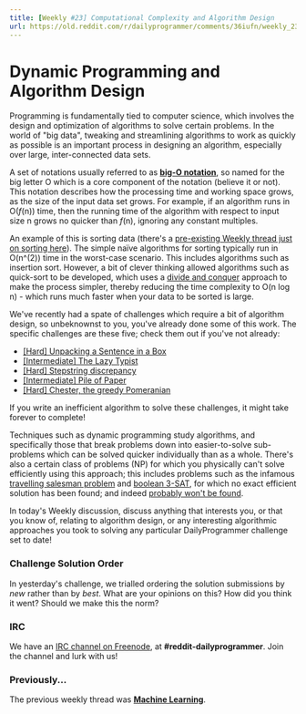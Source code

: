 ```yaml
---
title: [Weekly #23] Computational Complexity and Algorithm Design
url: https://old.reddit.com/r/dailyprogrammer/comments/36iufn/weekly_23_computational_complexity_and_algorithm/
---
```


# [](#WeeklyIcon) Dynamic Programming and Algorithm Design

Programming is fundamentally tied to computer science, which involves the design and optimization of algorithms to solve certain problems. In the world of "big data", tweaking and streamlining algorithms to work as quickly as possible is an important process in designing an algorithm, especially over large, inter-connected data sets.

A set of notations usually referred to as [**big-O notation**](http://en.wikipedia.org/wiki/Big_O_notation), so named for the big letter O which is a core component of the notation (believe it or not). This notation describes how the processing time and working space grows, as the size of the input data set grows. For example, if an algorithm runs in O(*f*(n)) time, then the running time of the algorithm with respect to input size n grows no quicker than *f*(n), ignoring any constant multiples.

An example of this is sorting data (there's a [pre-existing Weekly thread just on sorting here](http://www.reddit.com/r/dailyprogrammer/comments/2emixb/)). The simple naïve algorithms for sorting typically run in O(n^(2)) time in the worst-case scenario. This includes algorithms such as insertion sort. However, a bit of clever thinking allowed algorithms such as quick-sort to be developed, which uses a [divide and conquer](http://en.wikibooks.org/wiki/Algorithms/Divide_and_Conquer) approach to make the process simpler, thereby reducing the time complexity to O(n log n) - which runs much faster when your data to be sorted is large.

We've recently had a spate of challenges which require a bit of algorithm design, so unbeknownst to you, you've already done some of this work. The specific challenges are these five; check them out if you've not already:

* [[Hard] Unpacking a Sentence in a Box](http://www.reddit.com/r/dailyprogrammer/comments/322hh0/20150410_challenge_209_hard_unpacking_a_sentence/)
* [[Intermediate] The Lazy Typist](http://www.reddit.com/r/dailyprogrammer/comments/351b0o/)
* [[Hard] Stepstring discrepancy](http://www.reddit.com/r/dailyprogrammer/comments/358pfk/)
* [[Intermediate] Pile of Paper](http://www.reddit.com/r/dailyprogrammer/comments/35s2ds/)
* [[Hard] Chester, the greedy Pomeranian](http://www.reddit.com/r/dailyprogrammer/comments/3629st/)

If you write an inefficient algorithm to solve these challenges, it might take forever to complete!

Techniques such as dynamic programming study algorithms, and specifically those that break problems down into easier-to-solve sub-problems which can be solved quicker individually than as a whole. There's also a certain class of problems (NP) for which you physically can't solve efficiently using this approach; this includes problems such as the infamous [travelling salesman problem](http://mathworld.wolfram.com/TravelingSalesmanProblem.html) and [boolean 3-SAT](http://math.stackexchange.com/questions/86210/what-is-the-3sat-problem), for which no exact efficient solution has been found; and indeed [probably won't be found](http://www.claymath.org/millenium-problems/p-vs-np-problem).

In today's Weekly discussion, discuss anything that interests you, or that you know of, relating to algorithm design, or any interesting algorithmic approaches you took to solving any particular DailyProgrammer challenge set to date!

### Challenge Solution Order

In yesterday's challenge, we trialled ordering the solution submissions by *new* rather than by *best*. What are your opinions on this? How did you think it went? Should we make this the norm?

### IRC

We have an [IRC channel on Freenode](http://www.reddit.com/r/dailyprogrammer/comments/2dtqr7/), at **#reddit-dailyprogrammer**. Join the channel and lurk with us!

### Previously...

The previous weekly thread was [**Machine Learning**](http://www.reddit.com/r/dailyprogrammer/comments/3206mk/).